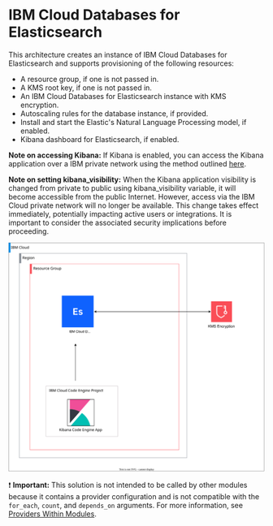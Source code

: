 # IBM Cloud Databases for Elasticsearch

This architecture creates an instance of IBM Cloud Databases for Elasticsearch and supports provisioning of the following resources:

- A resource group, if one is not passed in.
- A KMS root key, if one is not passed in.
- An IBM Cloud Databases for Elasticsearch instance with KMS encryption.
- Autoscaling rules for the database instance, if provided.
- Install and start the Elastic's Natural Language Processing model, if enabled.
- Kibana dashboard for Elasticsearch, if enabled.

**Note on accessing Kibana:** If Kibana is enabled, you can access the Kibana application over a IBM private network using the method outlined [here](https://cloud.ibm.com/docs/codeengine?topic=codeengine-vpe).

**Note on setting kibana_visibility:** When the Kibana application visibility is changed from private to public using kibana_visibility variable, it will become accessible from the public Internet. However, access via the IBM Cloud private network will no longer be available. This change takes effect immediately, potentially impacting active users or integrations. It is important to consider the associated security implications before proceeding.

![fscloud-elastic-search](../../reference-architecture/deployable-architecture-elasticsearch.svg)

:exclamation: **Important:** This solution is not intended to be called by other modules because it contains a provider configuration and is not compatible with the `for_each`, `count`, and `depends_on` arguments. For more information, see [Providers Within Modules](https://developer.hashicorp.com/terraform/language/modules/develop/providers).
